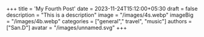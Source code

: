 +++
title = 'My Fourth Post'
date = 2023-11-24T15:12:00+05:30
draft = false
description = "This is a description"
image = "/images/4s.webp"
imageBig = "/images/4b.webp"
categories = ["general"," travel", "music"]
authors = ["San.D"]
avatar = "/images/unnamed.svg"
+++
